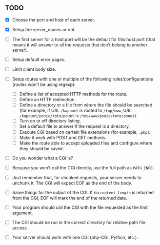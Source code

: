 ## TODO
- [x] Choose the port and host of each server.
- [x] Setup the server_names or not.
- [ ] The first server for a host:port will be the default for this host:port (that means it will answer to all the requests that don’t belong to another server).
- [ ] Setup default error pages.
- [ ] Limit client body size.
- [ ] Setup routes with one or multiple of the following rules/configurations (routes won't be using regexp):
  - [ ] Define a list of accepted HTTP methods for the route.
  - [ ] Define an HTTP redirection.
  - [ ] Define a directory or a file from where the file should be searched (for example, if URL `/kapouet` is rooted to `/tmp/www`, URL `/kapouet/pouic/toto/pouet` is `/tmp/www/pouic/toto/pouet`).
  - [ ] Turn on or off directory listing.
  - [ ] Set a default file to answer if the request is a directory.
  - [ ] Execute CGI based on certain file extensions (for example, `.php`).
  - [ ] Make it work with POST and GET methods.
  - [ ] Make the route able to accept uploaded files and configure where they should be saved.
- [ ] Do you wonder what a CGI is?
- [ ] Because you won’t call the CGI directly, use the full path as `PATH_INFO`.
- [ ] Just remember that, for chunked requests, your server needs to unchunk it. The CGI will expect EOF as the end of the body.
- [ ] Same things for the output of the CGI. If no `content_length` is returned from the CGI, EOF will mark the end of the returned data.
- [ ] Your program should call the CGI with the file requested as the first argument.
- [ ] The CGI should be run in the correct directory for relative path file access.
- [ ] Your server should work with one CGI (php-CGI, Python, etc.).

